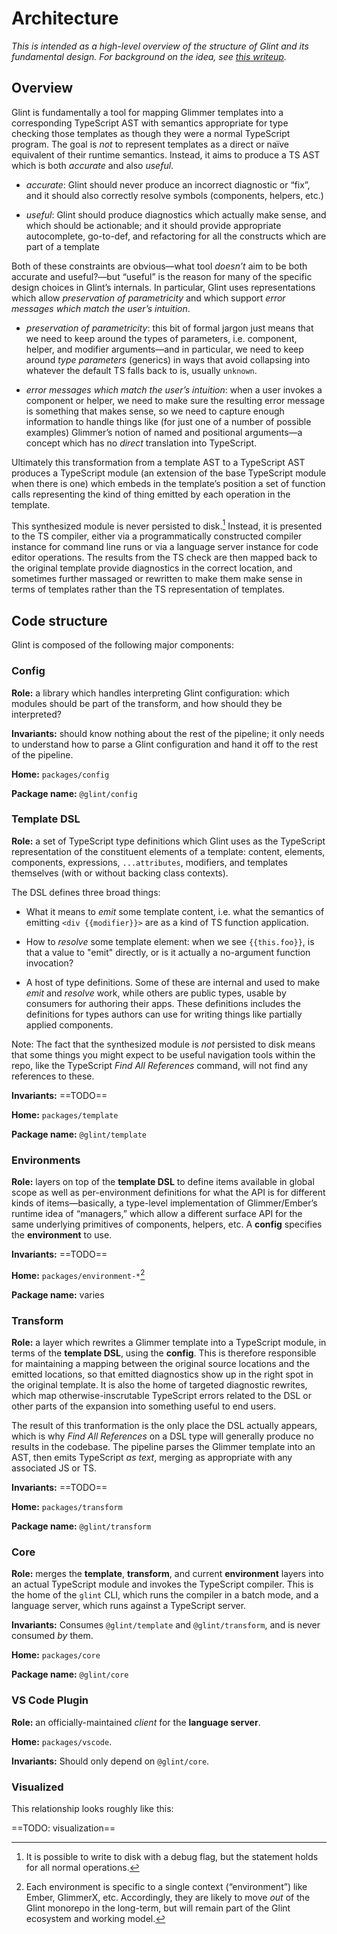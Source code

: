 # Architecture

*This is intended as a high-level overview of the structure of Glint and its fundamental design. For background on the idea, see [this writeup][matklad].*

## Overview

Glint is fundamentally a tool for mapping Glimmer templates into a corresponding TypeScript AST with semantics appropriate for type checking those templates as though they were a normal TypeScript program. The goal is *not* to represent templates as a direct or naïve equivalent of their runtime semantics. Instead, it aims to produce a TS AST which is both *accurate* and also *useful*. 

- *accurate*: Glint should never produce an incorrect diagnostic or “fix”, and it should also correctly resolve symbols (components, helpers, etc.)

- *useful*: Glint should produce diagnostics which actually make sense, and which should be actionable; and it should provide appropriate autocomplete, go-to-def, and refactoring for all the constructs which are part of a template

Both of these constraints are obvious—what tool *doesn’t* aim to be both accurate and useful?—but “useful” is the reason for many of the specific design choices in Glint’s internals. In particular, Glint uses representations which allow *preservation of parametricity* and which support *error messages which match the user’s intuition*.

- *preservation of parametricity*: this bit of formal jargon just means that we need to keep around the types of parameters, i.e. component, helper, and modifier arguments—and in particular, we need to keep around *type parameters* (generics) in ways that avoid collapsing into whatever the default TS falls back to is, usually `unknown`.

- *error messages which match the user’s intuition*: when a user invokes a component or helper, we need to make sure the resulting error message is something that makes sense, so we need to capture enough information to handle things like (for just one of a number of possible examples) Glimmer’s notion of named and positional arguments—a concept which has no *direct* translation into TypeScript.

Ultimately this transformation from a template AST to a TypeScript AST produces a TypeScript module (an extension of the base TypeScript module when there is one) which embeds in the template’s position a set of function calls representing the kind of thing emitted by each operation in the template.

This synthesized module is never persisted to disk.[^debug] Instead, it is presented to the TS compiler, either via a programmatically constructed compiler instance for command line runs or via a language server instance for code editor operations. The results from the TS check are then mapped back to the original template provide diagnostics in the correct location, and sometimes further massaged or rewritten to make them make sense in terms of templates rather than the TS representation of templates.

[^debug]: It is possible to write to disk with a debug flag, but the statement holds for all normal operations.

## Code structure

Glint is composed of the following major components:


### Config

**Role:** a library which handles interpreting Glint configuration: which modules should be part of the transform, and how should they be interpreted?

**Invariants:** should know nothing about the rest of the pipeline; it only needs to understand how to parse a Glint configuration and hand it off to the rest of the pipeline.

**Home:** `packages/config`

**Package name:** `@glint/config`


### Template DSL

**Role:** a set of TypeScript type definitions which Glint uses as the TypeScript representation of the constituent elements of a template: content, elements, components, expressions, `...attributes`, modifiers, and templates themselves (with or without backing class contexts).

The DSL defines three broad things:

- What it means to *emit* some template content, i.e. what the semantics of emitting `<div {{modifier}}>` are as a kind of TS function application.

- How to *resolve* some template element: when we see `{{this.foo}}`, is that a value to "emit" directly, or is it actually a no-argument function invocation?

- A host of type definitions. Some of these are internal and used to make *emit* and *resolve* work, while others are public types, usable by consumers for authoring their apps. These definitions includes the definitions for types authors can use for writing things like partially applied components.

Note: The fact that the synthesized module is *not* persisted to disk means that some things you might expect to be useful navigation tools within the repo, like the TypeScript *Find All References* command, will not find any references to these.

**Invariants:** ==TODO==

**Home:** `packages/template`

**Package name:** `@glint/template`


### Environments

**Role:** layers on top of the **template DSL** to define items available in global scope as well as per-environment definitions for what the API is for different kinds of items—basically, a type-level implementation of Glimmer/Ember’s runtime idea of “managers,” which allow a different surface API for the same underlying primitives of components, helpers, etc. A **config** specifies the **environment** to use.

**Invariants:** ==TODO==

**Home:** `packages/environment-*`[^env]

**Package name:** varies


### Transform

**Role:** a layer which rewrites a Glimmer template into a TypeScript module, in terms of the **template DSL**, using the **config**. This is therefore responsible for maintaining a mapping between the original source locations and the emitted locations, so that emitted diagnostics show up in the right spot in the original template. It is also the home of targeted diagnostic rewrites, which map otherwise-inscrutable TypeScript errors related to the DSL or other parts of the expansion into something useful to end users.

The result of this tranformation is the only place the DSL actually appears, which is why *Find All References* on a DSL type will generally produce no results in the codebase. The pipeline parses the Glimmer template into an AST, then emits TypeScript *as text*, merging as appropriate with any associated JS or TS.

**Invariants:** ==TODO==

**Home:** `packages/transform`

**Package name:** `@glint/transform`


### Core

**Role:** merges the **template**, **transform**, and current **environment** layers into an actual TypeScript module and invokes the TypeScript compiler. This is the home of the `glint` CLI, which runs the compiler in a batch mode, and a language server, which runs against a TypeScript server.

**Invariants:** Consumes `@glint/template` and `@glint/transform`, and is never consumed *by* them.

**Home:** `packages/core`

**Package name:** `@glint/core`


### VS Code Plugin

**Role:** an officially-maintained *client* for the **language server**.

**Home:** `packages/vscode`.

**Invariants:** Should only depend on `@glint/core`.


### Visualized

This relationship looks roughly like this:

==TODO: visualization==

[matklad]: https://matklad.github.io/2021/02/06/ARCHITECTURE.md.html

[^env]: Each environment is specific to a single context (“environment”) like Ember, GlimmerX, etc. Accordingly, they are likely to move *out* of the Glint monorepo in the long-term, but will remain part of the Glint ecosystem and working model.
